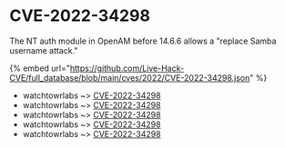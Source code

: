 # CVE-2022-34298

The NT auth module in OpenAM before 14.6.6 allows a "replace Samba username attack."

{% embed url="https://github.com/Live-Hack-CVE/full_database/blob/main/cves/2022/CVE-2022-34298.json" %}


* watchtowrlabs ~> [CVE-2022-34298](https://www.alice-snow.ru/2022/database/cve-2022-34298/cve-2022-34298-watchtowrlabs)
* watchtowrlabs ~> [CVE-2022-34298](https://www.alice-snow.ru/2022/database/cve-2022-34298/cve-2022-34298-watchtowrlabs)
* watchtowrlabs ~> [CVE-2022-34298](https://www.alice-snow.ru/2022/database/cve-2022-34298/cve-2022-34298-watchtowrlabs)
* watchtowrlabs ~> [CVE-2022-34298](https://www.alice-snow.ru/2022/database/cve-2022-34298/cve-2022-34298-watchtowrlabs)
* watchtowrlabs ~> [CVE-2022-34298](https://www.alice-snow.ru/2022/database/cve-2022-34298/cve-2022-34298-watchtowrlabs)